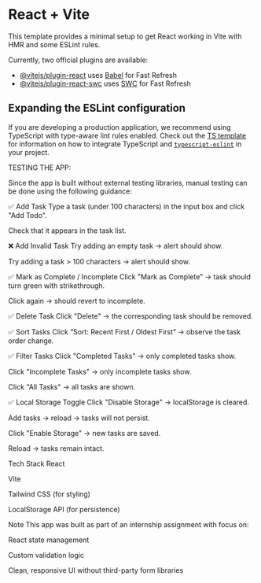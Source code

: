 # React + Vite

This template provides a minimal setup to get React working in Vite with HMR and some ESLint rules.

Currently, two official plugins are available:

- [@vitejs/plugin-react](https://github.com/vitejs/vite-plugin-react/blob/main/packages/plugin-react) uses [Babel](https://babeljs.io/) for Fast Refresh
- [@vitejs/plugin-react-swc](https://github.com/vitejs/vite-plugin-react/blob/main/packages/plugin-react-swc) uses [SWC](https://swc.rs/) for Fast Refresh

## Expanding the ESLint configuration

If you are developing a production application, we recommend using TypeScript with type-aware lint rules enabled. Check out the [TS template](https://github.com/vitejs/vite/tree/main/packages/create-vite/template-react-ts) for information on how to integrate TypeScript and [`typescript-eslint`](https://typescript-eslint.io) in your project.







TESTING THE APP:

Since the app is built without external testing libraries, manual testing can be done using the following guidance:

✅ Add Task
Type a task (under 100 characters) in the input box and click "Add Todo".

Check that it appears in the task list.

❌ Add Invalid Task
Try adding an empty task → alert should show.

Try adding a task > 100 characters → alert should show.

✅ Mark as Complete / Incomplete
Click "Mark as Complete" → task should turn green with strikethrough.

Click again → should revert to incomplete.

✅ Delete Task
Click "Delete" → the corresponding task should be removed.

✅ Sort Tasks
Click “Sort: Recent First / Oldest First” → observe the task order change.

✅ Filter Tasks
Click "Completed Tasks" → only completed tasks show.

Click "Incomplete Tasks" → only incomplete tasks show.

Click "All Tasks" → all tasks are shown.

✅ Local Storage Toggle
Click "Disable Storage" → localStorage is cleared.

Add tasks → reload → tasks will not persist.

Click "Enable Storage" → new tasks are saved.

Reload → tasks remain intact.

Tech Stack
React

Vite

Tailwind CSS (for styling)

LocalStorage API (for persistence)

Note
This app was built as part of an internship assignment with focus on:

React state management

Custom validation logic

Clean, responsive UI without third-party form libraries
